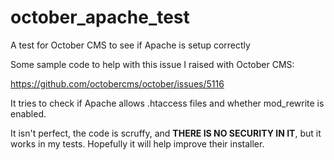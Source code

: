 # october_apache_test
A test for October CMS to see if Apache is setup correctly

Some sample code to help with this issue I raised with October CMS:

<https://github.com/octobercms/october/issues/5116>

It tries to check if Apache allows .htaccess files and whether mod_rewrite is enabled.

It isn't perfect, the code is scruffy, and **THERE IS NO SECURITY IN IT**, but it works in my tests. Hopefully it will help improve their installer.
